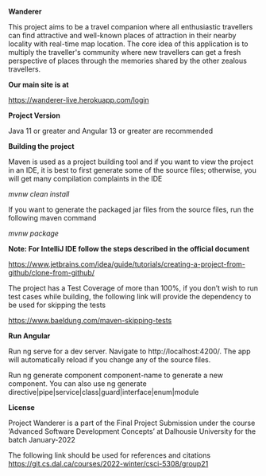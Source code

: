 **Wanderer**

This project aims to be a travel companion where all enthusiastic travellers can find attractive and well-known places of attraction in their nearby locality with real-time map location. The core idea of this application is to multiply the traveller's community where new travellers can get a fresh perspective of places through the memories shared by the other zealous travellers.

**Our main site is at**

https://wanderer-live.herokuapp.com/login

**Project Version**

Java 11 or greater and Angular 13 or greater are recommended

**Building the project**

Maven is used as a project building tool and if you want to view the project in an IDE, it is best to first generate some of the source files; otherwise, you will get many compilation complaints in the IDE

_mvnw clean install_

If you want to generate the packaged jar files from the source files, run the following maven command

_mvnw package_

**Note: For IntelliJ IDE follow the steps described in the official document**

https://www.jetbrains.com/idea/guide/tutorials/creating-a-project-from-github/clone-from-github/

The project has a Test Coverage of more than 100%, if you don’t wish to run test cases while building, the following link will provide the dependency to be used for skipping the tests

https://www.baeldung.com/maven-skipping-tests

**Run Angular**

Run ng serve for a dev server. Navigate to http://localhost:4200/. The app will automatically reload if you change any of the source files.

Run ng generate component component-name to generate a new component. You can also use ng generate directive|pipe|service|class|guard|interface|enum|module

**License**

Project Wanderer is a part of the Final Project Submission under the course ‘Advanced Software Development Concepts’ at Dalhousie University for the batch January-2022

The following link should be used for references and citations https://git.cs.dal.ca/courses/2022-winter/csci-5308/group21

